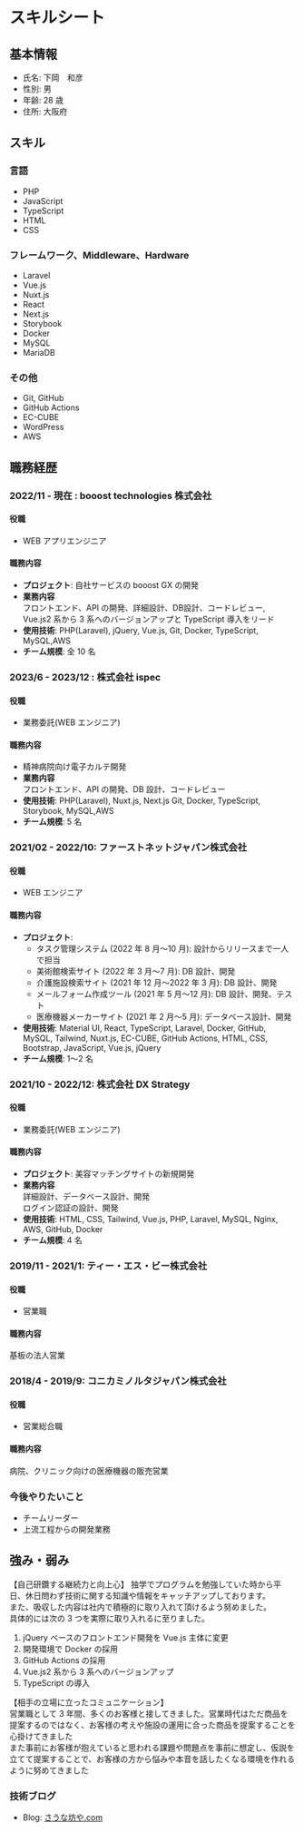 # スキルシート

## 基本情報

- 氏名: 下岡　和彦
- 性別: 男
- 年齢: 28 歳
- 住所: 大阪府

## スキル

### 言語

- PHP
- JavaScript
- TypeScript
- HTML
- CSS

### フレームワーク、Middleware、Hardware

- Laravel
- Vue.js
- Nuxt.js
- React
- Next.js
- Storybook
- Docker
- MySQL
- MariaDB

### その他

- Git, GitHub
- GitHub Actions
- EC-CUBE
- WordPress
- AWS

<div style="page-break-before:always"></div>

## 職務経歴

### 2022/11 - 現在 : booost technologies 株式会社

#### 役職

- WEB アプリエンジニア

#### 職務内容

- **プロジェクト**: 自社サービスの booost GX の開発
- **業務内容**  
  フロントエンド、API の開発、詳細設計、DB設計、コードレビュー, Vue.js2 系から 3 系へのバージョンアップと TypeScript 導入をリード
- **使用技術**: PHP(Laravel), jQuery, Vue.js, Git, Docker, TypeScript, MySQL,AWS
- **チーム規模**: 全 10 名

### 2023/6 - 2023/12 : 株式会社 ispec

#### 役職

- 業務委託(WEB エンジニア)

#### 職務内容

- 精神病院向け電子カルテ開発
- **業務内容**  
  フロントエンド、API の開発、DB 設計、コードレビュー
- **使用技術**: PHP(Laravel), Nuxt.js, Next.js Git, Docker, TypeScript, Storybook, MySQL,AWS
- **チーム規模**: 5 名

### 2021/02 - 2022/10: ファーストネットジャパン株式会社

#### 役職

- WEB エンジニア

#### 職務内容

- **プロジェクト**:
  - タスク管理システム (2022 年 8 月〜10 月): 設計からリリースまで一人で担当
  - 美術館検索サイト (2022 年 3 月〜7 月): DB 設計、開発
  - 介護施設検索サイト (2021 年 12 月〜2022 年 3 月): DB 設計、開発
  - メールフォーム作成ツール (2021 年 5 月〜12 月): DB 設計、開発、テスト
  - 医療機器メーカーサイト (2021 年 2 月〜5 月): データベース設計、開発
- **使用技術**: Material UI, React, TypeScript, Laravel, Docker, GitHub, MySQL, Tailwind, Nuxt.js, EC-CUBE, GitHub Actions, HTML, CSS, Bootstrap, JavaScript, Vue.js, jQuery
- **チーム規模**: 1〜2 名

<div style="page-break-before:always"></div>

### 2021/10 - 2022/12: 株式会社 DX Strategy

#### 役職

- 業務委託(WEB エンジニア)

#### 職務内容

- **プロジェクト**: 美容マッチングサイトの新規開発
- **業務内容**  
  詳細設計、データベース設計、開発  
  ログイン認証の設計、開発
- **使用技術**: HTML, CSS, Tailwind, Vue.js, PHP, Laravel, MySQL, Nginx, AWS, GitHub, Docker
- **チーム規模**: 4 名

### 2019/11 - 2021/1: ティー・エス・ビー株式会社

#### 役職

- 営業職

#### 職務内容

基板の法人営業

### 2018/4 - 2019/9: コニカミノルタジャパン株式会社

#### 役職

- 営業総合職

#### 職務内容

病院、クリニック向けの医療機器の販売営業

<div style="page-break-before:always"></div>

### 今後やりたいこと

- チームリーダー
- 上流工程からの開発業務

## 強み・弱み

【自己研鑽する継続力と向上心】
独学でプログラムを勉強していた時から平日、休日問わず技術に関する知識や情報をキャッチアップしております。  
また、吸収した内容は社内で積極的に取り入れて頂けるよう努めました。  
具体的には次の 3 つを実際に取り入れるに至りました。

1. jQuery ベースのフロントエンド開発を Vue.js 主体に変更
2. 開発環境で Docker の採用
3. GitHub Actions の採用
4. Vue.js2 系から 3 系へのバージョンアップ
5. TypeScript の導入

【相手の立場に立ったコミュニケーション】  
営業職として 3 年間、多くのお客様と接してきました。営業時代はただ商品を提案するのではなく、お客様の考えや施設の運用に合った商品を提案することを心掛けてきました  
また事前にお客様が抱えていると思われる課題や問題点を事前に想定し、仮説を立てて提案することで、お客様の方から悩みや本音を話したくなる環境を作れるように努めてきました

### 技術ブログ

- Blog: [さうな坊や.com](https://saunabouya.com)

<!-- ### ○年後になりたい姿
- [ご記入ください]

### ○年後になりたい姿
- [ご記入ください]

### 現在となりたい姿とのギャップ
- [ご記入ください]

### なりたい姿を達成するために、取り組みたいこと
- [ご記入ください]

## その他（相談したいこと、書ききれなかったことなど -->
